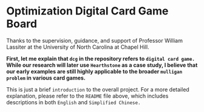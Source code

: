 # Optimization Digital Card Game Board

Thanks to the supervision, guidance, and support of Professor William Lassiter at the University of North Carolina at Chapel Hill.

**First, let me explain that `dcg` in the repository refers to `digital card game.` While our research will later use `Hearthstone` as a case study, I believe that our early examples are still highly applicable to the broader `mulligan problem` in various card games.**  

This is just a brief `introduction` to the overall project. For a more detailed explanation, please refer to the `README` file above, which includes descriptions in both `English` and `Simplified Chinese.`
